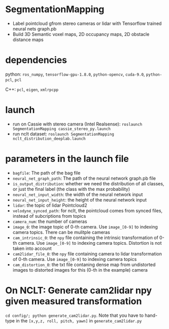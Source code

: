 # SegmentationMapping
* Label pointcloud gfrom stereo cameras or lidar with Tensorflow trained neural nets graph.pb
* Build 3D Semantic voxel maps, 2D occupancy maps, 2D obstacle distance maps

# dependencies
python: `ros_numpy`, `tensorflow-gpu-1.8.0`, `python-opencv`, `cuda-9.0`, `python-pcl`, `pcl`

C++: `pcl`, `eigen`, `xmlrpcpp`

# launch
* run on Cassie with stereo camera (Intel Realsense): `roslaunch SegmentationMapping cassie_stereo_py.launch`
* run nclt dataset: `roslaunch SegmentationMapping nclt_distribution_deeplab.launch`

# parameters in the launch file
*  `bagfile`: The path of the bag file
* `neural_net_graph_path`: The path of the neural network graph.pb file
* `is_output_distribution`: whether we need the distribution of all classes, or just the final label (the class with the max probability)
* `neural_net_input_width`: the width of the neural network input
* `neural_net_input_height`: the height of the neural network input
* `lidar`: the topic of lidar Pointcloud2
* `velodyne_synced_path`: for nclt, the pointcloud comes from synced files, instead of subcriptions from topics
* `camera_num`: the number of cameras
* `image_0`: the image topic of 0-th camera. Use `image_[0-9]` to indexing camera topics. There can be mulitple cameras
* `cam_intrinsic_0`: the `npy` file containing the intrinsic transformation of 0-th camera. Use `image_[0-9]` to indexing camera topics. Distortion is not taken into account
* `cam2lidar_file_0`: the `npy` file containing camera to lidar transformation of 0-th camera. Use `image_[0-9]` to indexing camera topics
* `cam_distortion_0`: the txt file contaning dense map from undistorted images to distorted images for this (0-th in the example) camera

# On NCLT: Generate cam2lidar npy given measured transformation
`cd config/; python generate_cam2lidar.py`. Note that you have to hand-type in the `[x,y,z, roll, pitch, yawn]` in `generate_cam2lidar.py`



